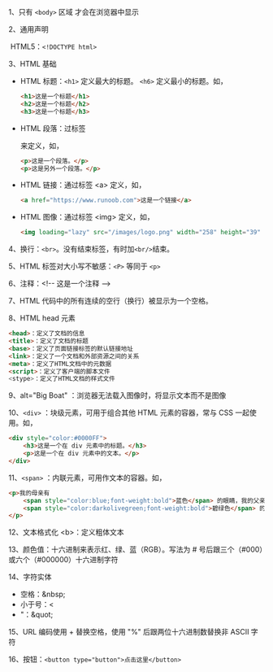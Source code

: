 1、只有 `<body>` 区域 才会在浏览器中显示

2、通用声明

​    HTML5：`<!DOCTYPE html>`

3、HTML 基础

+ HTML 标题：`<h1>` 定义最大的标题。 `<h6>` 定义最小的标题。如，

  ```html
  <h1>这是一个标题</h1>
  <h2>这是一个标题</h2>
  <h3>这是一个标题</h3>
  ```

+ HTML 段落：过标签 <p> 来定义，如，

  ```html
  <p>这是一个段落。</p>
  <p>这是另外一个段落。</p>
  ```

+ HTML 链接：通过标签 \<a> 定义，如，

  ```html
  <a href="https://www.runoob.com">这是一个链接</a>
  ```

+ HTML 图像：通过标签 \<img> 定义，如，

  ```html
  <img loading="lazy" src="/images/logo.png" width="258" height="39" />
  ```

4、换行：`<br>`。没有结束标签，有时加`<br/>`结束。

5、HTML 标签对大小写不敏感：`<P>` 等同于 `<p>`

6、注释：\<!-- 这是一个注释 -->

7、HTML 代码中的所有连续的空行（换行）被显示为一个空格。

8、HTML head 元素

```html
<head>：定义了文档的信息
<title>：定义了文档的标题
<base>：定义了页面链接标签的默认链接地址
<link>：定义了一个文档和外部资源之间的关系
<meta>：定义了HTML文档中的元数据
<script>：定义了客户端的脚本文件
<stype>：定义了HTML文档的样式文件
```

9、alt="Big Boat" ：浏览器无法载入图像时，将显示文本而不是图像

10、`<div>` ：块级元素，可用于组合其他 HTML 元素的容器，常与 CSS 一起使用。如，

```html
<div style="color:#0000FF">
    <h3>这是一个在 div 元素中的标题。</h3>
    <p>这是一个在 div 元素中的文本。</p>
</div>
```

11、`<span>` ：内联元素，可用作文本的容器。如，

```html
<p>我的母亲有 
    <span style="color:blue;font-weight:bold">蓝色</span> 的眼睛，我的父亲有 
    <span style="color:darkolivegreen;font-weight:bold">碧绿色</span> 的眼睛。
</p>
```
12、文本格式化
    \<b>：定义粗体文本

13、颜色值：十六进制来表示红、绿、蓝（RGB）。写法为 # 号后跟三个（#000）或六个（#000000）十六进制字符

14、字符实体

+ 空格：\&nbsp;
+ 小于号：&lt;
+ \"：\&quot;

15、URL 编码使用 + 替换空格，使用 "%" 后跟两位十六进制数替换非 ASCII 字符

16、按钮：`<button type="button">点击这里</button>`      